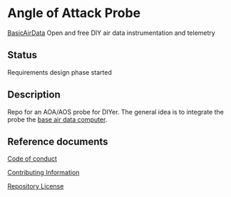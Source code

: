 # Angle of Attack Probe

[BasicAirData](http://www.basicairdata.eu) Open and free DIY air data instrumentation and telemetry

## Status 

Requirements design phase started

## Description

Repo for an AOA/AOS probe for DIYer. The general idea is to integrate the probe the [base air data computer](https://github.com/BasicAirData/AirDataComputer).

## Reference documents

[Code of conduct](CODE_OF_CONDUCT.md)

[Contributing Information](CONTRIBUTING.md)

[Repository License](LICENSE)
